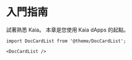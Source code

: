 # 入門指南

試著熟悉 Kaia。 本章是您使用 Kaia dApps 的起點。

```mdx-code-block
import DocCardList from '@theme/DocCardList';

<DocCardList />
```